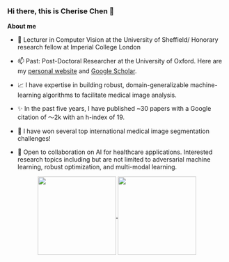 ### Hi there, this is Cherise Chen 👋


**About me**

- 💼 Lecturer in Computer Vision at the University of Sheffield/ Honorary research fellow at Imperial College London
- 📫 Past: Post-Doctoral Researcher at the University of Oxford. Here are my [personal website](https://sites.google.com/view/morningchen-site/home;) and [Google Scholar](https://scholar.google.com/citations?user=gPuRZmgAAAAJ&hl=en&inst=1897686392822636494).

- 📈  I have expertise in building robust, domain-generalizable machine-learning algorithms to facilitate medical image analysis. 
- ✨  In the past five years, I have published ~30 papers with a Google citation of ～2k with an h-index of 19. 
- 🔭  I have won several top international medical image segmentation challenges!


- 👯 Open to collaboration on AI for healthcare applications. Interested research topics including but are not limited to adversarial machine learning, robust optimization, and multi-modal learning.
    
<div align="center">
<a href="https://github.com/anuraghazra/github-readme-stats">
  <img height=180 align="center" src="https://github-readme-stats.vercel.app/api?username=cherise215&theme=dark" />
</a>
    
<a href="https://github.com/anuraghazra/convoychat">
  <img height=180 align="center" src="https://github-readme-stats.vercel.app/api/top-langs?username=cherise215&layout=compact&langs_count=8&card_width=320&theme=dark" />
</a>
</div>
<!--
**cherise215/cherise215** is a ✨ _special_ ✨ repository because its `README.md` (this file) appears on your GitHub profile.
Here are some ideas to get you started:

- 🔭 I’m currently working on ...
- 🌱 I’m currently learning ...
- 👯 I’m looking to collaborate on ...
- 🤔 I’m looking for help with ...
- 💬 Ask me about ...
- 📫 How to reach me: ...
- 😄 Pronouns: ...
- ⚡ Fun fact: ...
-->

